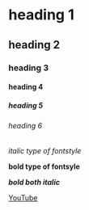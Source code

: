 # heading 1
## heading 2
### heading 3
#### heading 4
##### heading 5
###### heading 6
*italic type of fontstyle*

**bold type of fontsyle**

***bold both italic***

[YouTube](https://www.youtube.com/)
